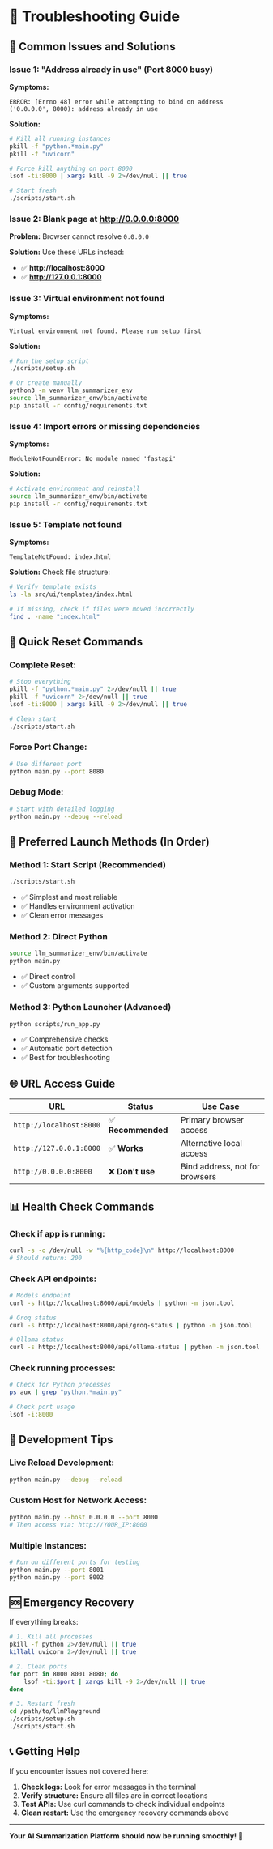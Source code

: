 # 🔧 Troubleshooting Guide

## 🚨 **Common Issues and Solutions**

### **Issue 1: "Address already in use" (Port 8000 busy)**

**Symptoms:**
```
ERROR: [Errno 48] error while attempting to bind on address ('0.0.0.0', 8000): address already in use
```

**Solution:**
```bash
# Kill all running instances
pkill -f "python.*main.py"
pkill -f "uvicorn"

# Force kill anything on port 8000
lsof -ti:8000 | xargs kill -9 2>/dev/null || true

# Start fresh
./scripts/start.sh
```

### **Issue 2: Blank page at http://0.0.0.0:8000**

**Problem:** Browser cannot resolve `0.0.0.0`

**Solution:** Use these URLs instead:
- ✅ **http://localhost:8000**
- ✅ **http://127.0.0.1:8000**

### **Issue 3: Virtual environment not found**

**Symptoms:**
```
Virtual environment not found. Please run setup first
```

**Solution:**
```bash
# Run the setup script
./scripts/setup.sh

# Or create manually
python3 -m venv llm_summarizer_env
source llm_summarizer_env/bin/activate
pip install -r config/requirements.txt
```

### **Issue 4: Import errors or missing dependencies**

**Symptoms:**
```
ModuleNotFoundError: No module named 'fastapi'
```

**Solution:**
```bash
# Activate environment and reinstall
source llm_summarizer_env/bin/activate
pip install -r config/requirements.txt
```

### **Issue 5: Template not found**

**Symptoms:**
```
TemplateNotFound: index.html
```

**Solution:** Check file structure:
```bash
# Verify template exists
ls -la src/ui/templates/index.html

# If missing, check if files were moved incorrectly
find . -name "index.html"
```

## 🔄 **Quick Reset Commands**

### **Complete Reset:**
```bash
# Stop everything
pkill -f "python.*main.py" 2>/dev/null || true
pkill -f "uvicorn" 2>/dev/null || true
lsof -ti:8000 | xargs kill -9 2>/dev/null || true

# Clean start
./scripts/start.sh
```

### **Force Port Change:**
```bash
# Use different port
python main.py --port 8080
```

### **Debug Mode:**
```bash
# Start with detailed logging
python main.py --debug --reload
```

## 🎯 **Preferred Launch Methods (In Order)**

### **Method 1: Start Script (Recommended)**
```bash
./scripts/start.sh
```
- ✅ Simplest and most reliable
- ✅ Handles environment activation
- ✅ Clean error messages

### **Method 2: Direct Python**
```bash
source llm_summarizer_env/bin/activate
python main.py
```
- ✅ Direct control
- ✅ Custom arguments supported

### **Method 3: Python Launcher (Advanced)**
```bash
python scripts/run_app.py
```
- ✅ Comprehensive checks
- ✅ Automatic port detection
- ✅ Best for troubleshooting

## 🌐 **URL Access Guide**

| URL | Status | Use Case |
|-----|--------|----------|
| `http://localhost:8000` | ✅ **Recommended** | Primary browser access |
| `http://127.0.0.1:8000` | ✅ **Works** | Alternative local access |
| `http://0.0.0.0:8000` | ❌ **Don't use** | Bind address, not for browsers |

## 📊 **Health Check Commands**

### **Check if app is running:**
```bash
curl -s -o /dev/null -w "%{http_code}\n" http://localhost:8000
# Should return: 200
```

### **Check API endpoints:**
```bash
# Models endpoint
curl -s http://localhost:8000/api/models | python -m json.tool

# Groq status
curl -s http://localhost:8000/api/groq-status | python -m json.tool

# Ollama status
curl -s http://localhost:8000/api/ollama-status | python -m json.tool
```

### **Check running processes:**
```bash
# Check for Python processes
ps aux | grep "python.*main.py"

# Check port usage
lsof -i:8000
```

## 🔧 **Development Tips**

### **Live Reload Development:**
```bash
python main.py --debug --reload
```

### **Custom Host for Network Access:**
```bash
python main.py --host 0.0.0.0 --port 8000
# Then access via: http://YOUR_IP:8000
```

### **Multiple Instances:**
```bash
# Run on different ports for testing
python main.py --port 8001
python main.py --port 8002
```

## 🆘 **Emergency Recovery**

If everything breaks:

```bash
# 1. Kill all processes
pkill -f python 2>/dev/null || true
killall uvicorn 2>/dev/null || true

# 2. Clean ports
for port in 8000 8001 8080; do
    lsof -ti:$port | xargs kill -9 2>/dev/null || true
done

# 3. Restart fresh
cd /path/to/llmPlayground
./scripts/setup.sh
./scripts/start.sh
```

## 📞 **Getting Help**

If you encounter issues not covered here:

1. **Check logs:** Look for error messages in the terminal
2. **Verify structure:** Ensure all files are in correct locations
3. **Test APIs:** Use curl commands to check individual endpoints
4. **Clean restart:** Use the emergency recovery commands above

---

**Your AI Summarization Platform should now be running smoothly! 🚀**
